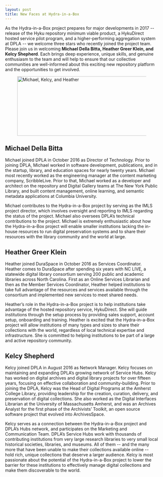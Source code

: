 ```yaml
---
layout: post
title: New Faces at Hydra-in-a-Box
---
```


As the Hydra-in-a-Box project prepares for major developments in 2017 -- release of the Hyku repository minimum viable product, a HykuDirect hosted service pilot program, and a higher-performing aggregation system at DPLA -- we welcome three stars who recently joined the project team. Please join us in welcoming **Michael Della Bitta, Heather Greer Klein, and Kelcy Shepherd**. Each brings deep experience, unique skills, and genuine enthusiasm to the team and will help to ensure that our collective communities are well-informed about this exciting new repository platform and the opportunities to get involved.

<figure> <a href="/images/new-team-members.jpg"> <img src="/images/new-team-members.jpg" alt="Michael, Kelcy, and Heather" width="501" height="195" align="center" /> </a> </figure>

## Michael Della Bitta
Michael joined DPLA in October 2016 as Director of Technology. Prior to joining DPLA, Michael worked in software development, publications, and in the startup, library, and education spaces for nearly twenty years. Michael most recently worked as the engineering manager at the content marketing company, ScribbleLive. Prior to that, Michael worked as a developer and architect on the repository and Digital Gallery teams at The New York Public Library, and built content management, online learning, and semantic metadata applications at Columbia University.

Michael contributes to the Hydra-in-a-Box project by serving as the IMLS project director, which involves oversight and reporting to IMLS regarding the status of the project. Michael also oversees DPLA’s technical contributions to the project. Michael is extremely enthusiastic about how the Hydra-in-a-Box project will enable smaller institutions lacking the in-house resources to run digital preservation systems and to share their resources with the library community and the world at large.

## Heather Greer Klein
Heather joined DuraSpace in October 2016 as Services Coordinator.  Heather comes to DuraSpace after spending six years with NC LIVE, a statewide digital library consortium serving 200 public and academic libraries across North Carolina. First as an Online Services Librarian and then as the Member Services Coordinator, Heather helped institutions to take full advantage of the resources and services available through the consortium and implemented new services to meet shared needs.

Heather’s role in the Hydra-in-a-Box project is to help institutions take advantage of the hosted repository service, HykuDirect. She will guide institutions through the setup process by providing sales support, account setup, onboarding and training. Heather is excited that the Hydra-in-a-Box project will allow institutions of many types and sizes to share their collections with the world, regardless of local technical expertise and infrastructure. She is committed to helping institutions to be part of a large and active repository community.

## Kelcy Shepherd
Kelcy joined DPLA in August 2016 as Network Manager. Kelcy focuses on maintaining and expanding DPLA’s growing network of Service Hubs. Kelcy has worked on digital archives and digital library projects for over fifteen years, focusing on effective collaboration and community-building. Prior to joining the DPLA, Kelcy was the Head of Digital Programs at the Amherst College Library, providing leadership for the creation, curation, delivery, and preservation of digital collections. She also worked as the Digital Interfaces Librarian at the University of Massachusetts Amherst, and was an Archives Analyst for the first phase of the Archivists’ Toolkit, an open source software project that evolved into ArchivesSpace.

Kelcy serves as a connection between the Hydra-in-a-Box project and DPLA’s Hubs network, and participates on the Marketing and Communication Team. DPLA’s Service Hubs work with thousands of contributing institutions from very large research libraries to very small local historical societies, libraries, and museums. All of them -- and the many more that have been unable to make their collections available online -- hold rich, unique collections that deserve a larger audience. Kelcy is most passionate about the potential of the Hydra-in-a-Box project to lower the barrier for these institutions to effectively manage digital collections and make them discoverable to the world.
